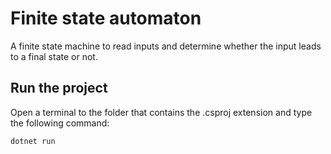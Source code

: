 # Finite state automaton

A finite state machine to read inputs and determine whether the input leads to a final state or not.

## Run the project
Open a terminal to the folder that contains the .csproj extension and type the following command: <br />
```
dotnet run
```

